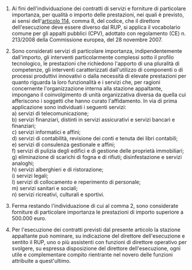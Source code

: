 1. Ai fini dell'individuazione dei contratti di servizi e forniture di particolare importanza, per qualità o importo delle prestazioni, nei quali è previsto, ai sensi dell'[articolo 114](/articolo-114/2), comma 8, del codice, che il direttore dell'esecuzione deve essere diverso dal RUP, si applica il vocabolario comune per gli appalti pubblici (CPV), adottato con regolamento (CE) n. 213/2008 della Commissione europea, del 28 novembre 2007.

2. Sono considerati servizi di particolare importanza, indipendentemente dall'importo, gli interventi particolarmente complessi sotto il profilo tecnologico, le prestazioni che richiedono l'apporto di una pluralità di competenze, gli interventi caratterizzati dall'utilizzo di componenti o di processi produttivi innovativi o dalla necessità di elevate prestazioni per quanto riguarda la loro funzionalità e i servizi che, per ragioni concernente l'organizzazione interna alla stazione appaltante, impongano il coinvolgimento di unità organizzativa diversa da quella cui afferiscono i soggetti che hanno curato l'affidamento. In via di prima applicazione sono individuati i seguenti servizi:<br>a) servizi di telecomunicazione;<br>b) servizi finanziari, distinti in servizi assicurativi e servizi bancari e finanziari;<br>c) servizi informatici e affini;<br>d) servizi di contabilità, revisione dei conti e tenuta dei libri contabili;<br>e) servizi di consulenza gestionale e affini;<br>f) servizi di pulizia degli edifici e di gestione delle proprietà immobiliari;<br>g) eliminazione di scarichi di fogna e di rifiuti; disinfestazione e servizi analoghi;<br>h) servizi alberghieri e di ristorazione;<br>i) servizi legali;<br>l) servizi di collocamento e reperimento di personale;<br>m) servizi sanitari e sociali;<br>n) servizi ricreativi, culturali e sportivi.

3. Ferma restando l'individuazione di cui al comma 2, sono considerate forniture di particolare importanza le prestazioni di importo superiore a 500.000 euro.

4. Per l'esecuzione dei contratti previsti dal presente articolo la stazione appaltante può nominare, su indicazione del direttore dell'esecuzione e sentito il RUP, uno o più assistenti con funzioni di direttore operativo per svolgere, su espressa disposizione del direttore dell'esecuzione, ogni utile e complementare compito rientrante nel novero delle funzioni attribuite a quest'ultimo.